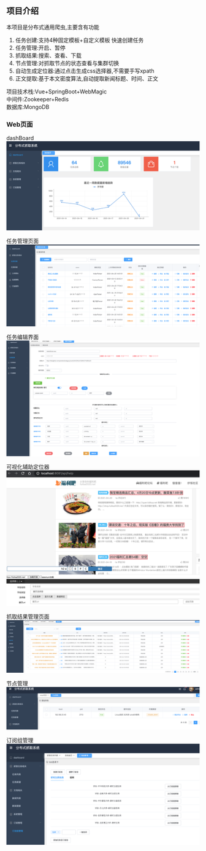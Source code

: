 ## 项目介绍

本项目是分布式通用爬虫,主要含有功能 
1. 任务创建:支持4种固定模板+自定义模板 快速创建任务
2. 任务管理:开启、暂停
3. 抓取结果:搜索、查看、下载
4. 节点管理:对抓取节点的状态查看与集群切换
5. 自动生成定位器:通过点击生成css选择器,不需要手写xpath
6. 正文提取:基于本文密度算法,自动提取新闻标题、时间、正文

项目技术栈:Vue+SpringBoot+WebMagic <br>
中间件:Zookeeper+Redis <br>
数据库:MongoDB <br>

### Web页面 

dashBoard
![dashBoard](./simple/dashBoard.png)

任务管理页面
![任务管理](./simple/taskList.png)

任务编辑界面
![任务编辑](./simple/taskCreate.png)

可视化辅助定位器
![辅助定位器](./simple/helper.png)

抓取结果管理页面
![抓取结果](./simple/docList.png)

节点管理
![节点管理](./simple/nodeList.png)

订阅组管理
![订阅组](./simple/groupList.png)
